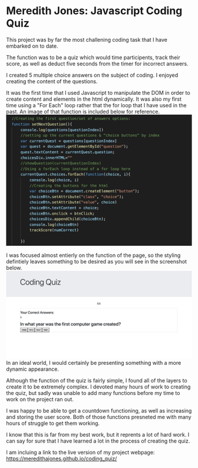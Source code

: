 Meredith Jones: Javascript Coding Quiz
==================================================
This project was by far the most challening coding task that I have embarked on to date. 

The function was to be a quiz which would time participents, track their score, as well as deduct five seconds from the timer for incorrect answers.

I created 5 multiple choice answers on the subject of coding. I enjoyed creating the content of the questions. 

It was the first time that I used Javascript to manipulate the DOM in order to create content and elements in the html dynamically. 
It was also my first time using a "For Each" loop rather that the for loop that I have used in the past. An image of that function is included below for reference. 
![An image of the section of project code which includes a for each loop ](assets/images/image2.png)

I was focused almost entierly on the function of the page, so the styling defintiely leaves something to be desired as you will see in the screenshot below. 
![An image of the initial screen containing the Coding Quiz](assets/images/image1.png)
In an ideal world, I would certainly be presenting something with a more dynamic appearance. 

Although the function of the quiz is fairly simple, I found all of the layers to create it to be extremely complex. I devoted many hours of work to creating the quiz, but sadly was unable to add many functions before my time to work on the project ran out. 

I was happy to be able to get a countdown functioning, as well as increasing and storing the user score. Both of those functions presneted me with many hours of struggle to get them working.

I know that this is far from my best work, but it reprents a lot of hard work. I can say for sure that I have learned a lot in the process of creating the quiz. 

I am incluing a link to the live version of my project webpage: 
https://meredithajones.github.io/coding_quiz/